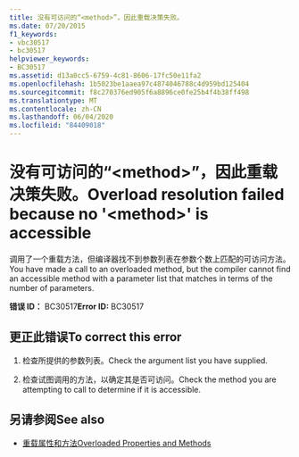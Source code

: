 ```yaml
---
title: 没有可访问的“<method>”，因此重载决策失败。
ms.date: 07/20/2015
f1_keywords:
- vbc30517
- bc30517
helpviewer_keywords:
- BC30517
ms.assetid: d13a0cc5-6759-4c81-8606-17fc50e11fa2
ms.openlocfilehash: 1b5023be1aaea97c4874046788c4d959bd125404
ms.sourcegitcommit: f8c270376ed905f6a8896ce0fe25b4f4b38ff498
ms.translationtype: MT
ms.contentlocale: zh-CN
ms.lasthandoff: 06/04/2020
ms.locfileid: "84409018"
---
```

# <a name="overload-resolution-failed-because-no-method-is-accessible"></a><span data-ttu-id="cbbe8-102">没有可访问的“\<method>”，因此重载决策失败。</span><span class="sxs-lookup"><span data-stu-id="cbbe8-102">Overload resolution failed because no '\<method>' is accessible</span></span>
<span data-ttu-id="cbbe8-103">调用了一个重载方法，但编译器找不到参数列表在参数个数上匹配的可访问方法。</span><span class="sxs-lookup"><span data-stu-id="cbbe8-103">You have made a call to an overloaded method, but the compiler cannot find an accessible method with a parameter list that matches in terms of the number of parameters.</span></span>  
  
 <span data-ttu-id="cbbe8-104">**错误 ID：** BC30517</span><span class="sxs-lookup"><span data-stu-id="cbbe8-104">**Error ID:** BC30517</span></span>  
  
## <a name="to-correct-this-error"></a><span data-ttu-id="cbbe8-105">更正此错误</span><span class="sxs-lookup"><span data-stu-id="cbbe8-105">To correct this error</span></span>  
  
1. <span data-ttu-id="cbbe8-106">检查所提供的参数列表。</span><span class="sxs-lookup"><span data-stu-id="cbbe8-106">Check the argument list you have supplied.</span></span>  
  
2. <span data-ttu-id="cbbe8-107">检查试图调用的方法，以确定其是否可访问。</span><span class="sxs-lookup"><span data-stu-id="cbbe8-107">Check the method you are attempting to call to determine if it is accessible.</span></span>  
  
## <a name="see-also"></a><span data-ttu-id="cbbe8-108">另请参阅</span><span class="sxs-lookup"><span data-stu-id="cbbe8-108">See also</span></span>

- [<span data-ttu-id="cbbe8-109">重载属性和方法</span><span class="sxs-lookup"><span data-stu-id="cbbe8-109">Overloaded Properties and Methods</span></span>](../programming-guide/language-features/objects-and-classes/overloaded-properties-and-methods.md)
